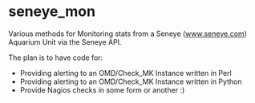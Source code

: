 seneye_mon
==========

Various methods for Monitoring stats from a Seneye (www.seneye.com) Aquarium Unit via the Seneye API.

The plan is to have code for:

* Providing alerting to an OMD/Check_MK Instance written in Perl
* Providing alerting to an OMD/Check_MK Instance written in Python
* Provide Nagios checks in some form or another :)
